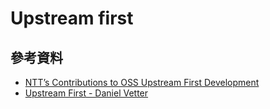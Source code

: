 # Upstream first

## 參考資料

- [NTT’s Contributions to OSS Upstream First Development](https://www.ntt-review.jp/archive/ntttechnical.php?contents=ntr201802fa4.html)
- [Upstream First - Daniel Vetter](https://blog.ffwll.ch/2019/05/upstream-first.html)
